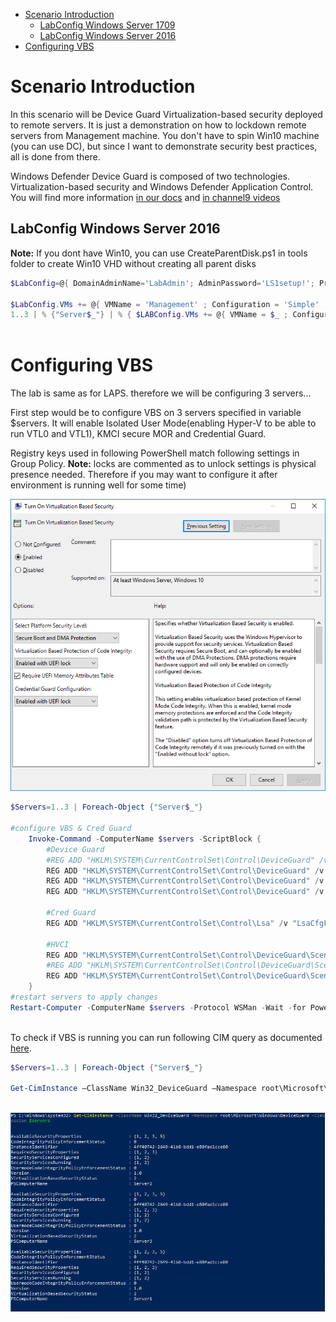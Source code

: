 <!-- TOC -->

- [Scenario Introduction](#scenario-introduction)
    - [LabConfig Windows Server 1709](#labconfig-windows-server-1709)
    - [LabConfig Windows Server 2016](#labconfig-windows-server-2016)
- [Configuring VBS](#configuring-vbs)

<!-- /TOC -->

# Scenario Introduction

In this scenario will be Device Guard Virtualization-based security deployed to remote servers. It is just a demonstration on how to lockdown remote servers from Management machine. You don't have to spin Win10 machine (you can use DC), but since I want to demonstrate security best practices, all is done from there.

Windows Defender Device Guard is composed of two technologies. Virtualization-based security and Windows Defender Application Control. You will find more information [in our docs](https://docs.microsoft.com/en-us/windows/device-security/device-guard/introduction-to-device-guard-virtualization-based-security-and-windows-defender-application-control) and [in channel9 videos](channel9.msdn.com/tags/kernel)

## LabConfig Windows Server 2016

**Note:** If you dont have Win10, you can use CreateParentDisk.ps1 in tools folder to create Win10 VHD without creating all parent disks

```PowerShell
$LabConfig=@{ DomainAdminName='LabAdmin'; AdminPassword='LS1setup!'; Prefix = 'WSLab-'; SwitchName = 'LabSwitch'; DCEdition='4'; AdditionalNetworksConfig=@(); VMs=@(); Internet=$True }

$LabConfig.VMs += @{ VMName = 'Management' ; Configuration = 'Simple' ; ParentVHD = 'Win10_G2.vhdx'  ; MemoryStartupBytes= 1GB ; AddToolsVHD=$True ; DisableWCF=$True }
1..3 | % {"Server$_"} | % { $LABConfig.VMs += @{ VMName = $_ ; Configuration = 'Simple' ; ParentVHD = 'Win2016Core_G2.vhdx'  ; MemoryStartupBytes= 512MB} }
 
```

# Configuring VBS

The lab is same as for LAPS. therefore we will be configuring 3 servers... 

First step would be to configure VBS on 3 servers specified in variable $servers. It will enable Isolated User Mode(enabling Hyper-V to be able to run VTL0 and VTL1), KMCI secure MOR and Credential Guard.

Registry keys used in following PowerShell match following settings in Group Policy. **Note:** locks are commented as to unlock settings is physical presence needed. Therefore if you may want to configure it after environment is running well for some time)

![](/Scenarios/DeviceGuard/VBS/Screenshots/VBS_GPO.png)

```PowerShell
$Servers=1..3 | Foreach-Object {"Server$_"}

#configure VBS & Cred Guard
    Invoke-Command -ComputerName $servers -ScriptBlock {
        #Device Guard
        #REG ADD "HKLM\SYSTEM\CurrentControlSet\Control\DeviceGuard" /v "Locked" /t REG_DWORD /d 1 /f 
        REG ADD "HKLM\SYSTEM\CurrentControlSet\Control\DeviceGuard" /v "EnableVirtualizationBasedSecurity" /t REG_DWORD /d 1 /f
        REG ADD "HKLM\SYSTEM\CurrentControlSet\Control\DeviceGuard" /v "RequirePlatformSecurityFeatures" /t REG_DWORD /d 3 /f
        REG ADD "HKLM\SYSTEM\CurrentControlSet\Control\DeviceGuard" /v "RequireMicrosoftSignedBootChain" /t REG_DWORD /d 1 /f

        #Cred Guard  
        REG ADD "HKLM\SYSTEM\CurrentControlSet\Control\Lsa" /v "LsaCfgFlags" /t REG_DWORD /d 1 /f

        #HVCI
        REG ADD "HKLM\SYSTEM\CurrentControlSet\Control\DeviceGuard\Scenarios\HypervisorEnforcedCodeIntegrity" /v "Enabled" /t REG_DWORD /d 1 /f
        #REG ADD "HKLM\SYSTEM\CurrentControlSet\Control\DeviceGuard\Scenarios\HypervisorEnforcedCodeIntegrity" /v "Locked" /t REG_DWORD /d 1 /f
        REG ADD "HKLM\SYSTEM\CurrentControlSet\Control\DeviceGuard\Scenarios\HypervisorEnforcedCodeIntegrity" /v "HVCIMATRequired" /t REG_DWORD /d 1 /f
    }
#restart servers to apply changes
Restart-Computer -ComputerName $servers -Protocol WSMan -Wait -for PowerShell
 
```

To check if VBS is running you can run following CIM query as documented [here](https://docs.microsoft.com/en-us/windows/security/threat-protection/windows-defender-exploit-guard/enable-virtualization-based-protection-of-code-integrity). 

```PowerShell
$Servers=1..3 | Foreach-Object {"Server$_"}

Get-CimInstance –ClassName Win32_DeviceGuard –Namespace root\Microsoft\Windows\DeviceGuard -CimSession $servers
 
```

![](/Scenarios/DeviceGuard//VBS/Screenshots/DG_Status1.png)

